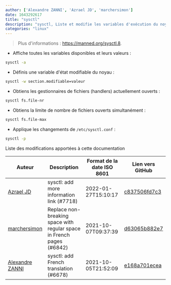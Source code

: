 ```yaml
---
author: ['Alexandre ZANNI', 'Azrael JD', 'marchersimon']
date: 1643292617
title: "sysctl"
description: "sysctl, Liste et modifie les variables d'exécution du noyau."
categories: "linux"
---
```

> Plus d'informations : <https://manned.org/sysctl.8>.

- Affiche toutes les variables disponibles et leurs valeurs :

```bash
sysctl -a
```

- Définis une variable d'état modifiable du noyau :

```bash
sysctl -w section.modifiable=valeur
```

- Obtiens les gestionnaires de fichiers (handlers) actuellement ouverts :

```bash
sysctl fs.file-nr
```

- Obtiens la limite de nombre de fichiers ouverts simultanément :

```bash
sysctl fs.file-max
```

- Applique les changements de `/etc/sysctl.conf` :

```bash
sysctl -p
```
Liste des modifications apportées à cette documentation


Auteur | Description | Format de la date ISO 8601 | Lien vers GitHub
------|-----|-----|-----
[Azrael JD](mailto:94840719+azraeljd@users.noreply.github.com) | sysctl: add more information link (#7718) | 2022-01-27T15:10:17 | [c837506fd7c3](https://github.com/tldr-pages/tldr/commit/c837506fd7c335137e6a42ceebe3a6eb3061caaa)
[marchersimon](mailto:50295997+marchersimon@users.noreply.github.com) | Replace non-breaking space with regular space in French pages (#6842) | 2021-10-07T09:37:39 | [d63065b882e7](https://github.com/tldr-pages/tldr/commit/d63065b882e77c3d3361e76cfa7f28bf5415832e)
[Alexandre ZANNI](mailto:16578570+noraj@users.noreply.github.com) | sysctl: add French translation (#6678) | 2021-10-05T21:52:09 | [e168a701ecea](https://github.com/tldr-pages/tldr/commit/e168a701ecea9ef3510e5fdf48786d1074cb1569)

